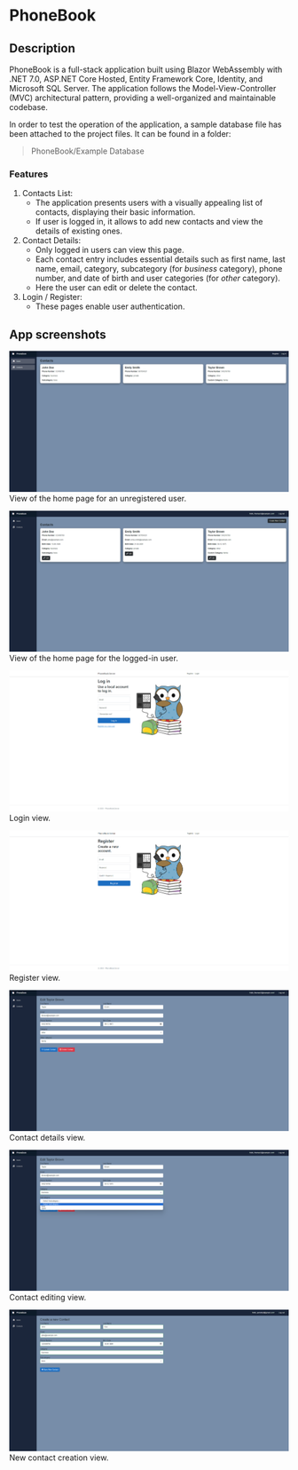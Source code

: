 # PhoneBook

## Description
PhoneBook is a full-stack application built using Blazor WebAssembly with .NET 7.0, ASP.NET Core Hosted, Entity Framework Core, Identity, and Microsoft SQL Server. 
The application follows the Model-View-Controller (MVC) architectural pattern, providing a well-organized and maintainable codebase.

In order to test the operation of the application, a sample database file has been attached to the project files.
It can be found in a folder:
> PhoneBook/Example Database

### Features
1. Contacts List:
   - The application presents users with a visually appealing list of contacts, displaying their basic information.
   - If user is logged in, it allows to add new contacts and view the details of existing ones.
2. Contact Details:
   - Only logged in users can view this page.
   - Each contact entry includes essential details such as first name, last name, email, category, subcategory (for _business_ category), phone number, and date of birth and user categories (for _other_ category).
   - Here the user can edit or delete the contact.
3. Login / Register:
   - These pages enable user authentication.

## App screenshots
![View of the home page for an unregistered user.](./Screenshots/contacts_unauthorized_page.png)
<br>View of the home page for an unregistered user.

![View of the home page for the logged in user.](./Screenshots/contacts_authorized_page.png)
<br>View of the home page for the logged-in user.

![Login view.](./Screenshots/login_page.png)
<br>Login view.

![Register view.](./Screenshots/register_page.png)
<br>Register view.

![Contact details view.](./Screenshots/details_page.png)
<br>Contact details view.

![Contact editing view.](./Screenshots/updating_contact_page.png)
<br>Contact editing view.

![New contact creation view.](./Screenshots/create_contact_page.png)
<br>New contact creation view.
